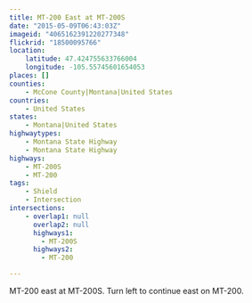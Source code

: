 ```yaml
---
title: MT-200 East at MT-200S
date: "2015-05-09T06:43:03Z"
imageid: "4065162391220277348"
flickrid: "18500095766"
location:
    latitude: 47.424755633766004
    longitude: -105.55745601654053
places: []
counties:
    - McCone County|Montana|United States
countries:
    - United States
states:
    - Montana|United States
highwaytypes:
    - Montana State Highway
    - Montana State Highway
highways:
    - MT-200S
    - MT-200
tags:
    - Shield
    - Intersection
intersections:
    - overlap1: null
      overlap2: null
      highways1:
        - MT-200S
      highways2:
        - MT-200

---
```

MT-200 east at MT-200S.  Turn left to continue east on MT-200.